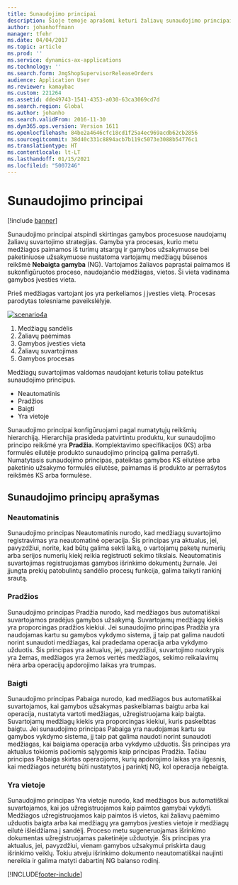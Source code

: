 ```yaml
---
title: Sunaudojimo principai
description: Šioje temoje aprašomi keturi žaliavų sunaudojimo principai.
author: johanhoffmann
manager: tfehr
ms.date: 04/04/2017
ms.topic: article
ms.prod: ''
ms.service: dynamics-ax-applications
ms.technology: ''
ms.search.form: JmgShopSupervisorReleaseOrders
audience: Application User
ms.reviewer: kamaybac
ms.custom: 221264
ms.assetid: dde49743-1541-4353-a030-63ca3069cd7d
ms.search.region: Global
ms.author: johanho
ms.search.validFrom: 2016-11-30
ms.dyn365.ops.version: Version 1611
ms.openlocfilehash: 84be2a4646cfc18cd1f25a4ec969acdb62cb2856
ms.sourcegitcommit: 38d40c331c8894acb7b119c5073e3088b54776c1
ms.translationtype: HT
ms.contentlocale: lt-LT
ms.lasthandoff: 01/15/2021
ms.locfileid: "5007246"
---
```

# <a name="flushing-principles"></a>Sunaudojimo principai

[!include [banner](../includes/banner.md)]

Sunaudojimo principai atspindi skirtingas gamybos procesuose naudojamų žaliavų suvartojimo strategijas. Gamyba yra procesas, kurio metu medžiagos paimamos iš turimų atsargų ir gamybos užsakymuose bei paketiniuose užsakymuose nustatoma vartojamų medžiagų būsenos reikšmė **Nebaigta gamyba** (NG). Vartojamos žaliavos paprastai paimamos iš sukonfigūruotos proceso, naudojančio medžiagas, vietos. Ši vieta vadinama gamybos įvesties vieta.

Prieš medžiagas vartojant jos yra perkeliamos į įvesties vietą. Procesas parodytas tolesniame paveikslėlyje.

[![scenario4a](./media/scenario4a.png)](./media/scenario4a.png)

1. Medžiagų sandėlis
2. Žaliavų paėmimas
3. Gamybos įvesties vieta
4. Žaliavų suvartojimas
5. Gamybos procesas

Medžiagų suvartojimas valdomas naudojant keturis toliau pateiktus sunaudojimo principus.

- Neautomatinis
- Pradžios
- Baigti
- Yra vietoje

Sunaudojimo principai konfigūruojami pagal numatytųjų reikšmių hierarchiją. Hierarchija prasideda patvirtintu produktu, kur sunaudojimo principo reikšmė yra **Pradžia**. Komplektavimo specifikacijos (KS) arba formulės eilutėje produkto sunaudojimo principą galima perrašyti. Numatytasis sunaudojimo principas, pateiktas gamybos KS eilutėse arba paketinio užsakymo formulės eilutėse, paimamas iš produkto ar perrašytos reikšmės KS arba formulėse.

## <a name="description-of-the-flushing-principles"></a>Sunaudojimo principų aprašymas

### <a name="manual"></a>Neautomatinis
Sunaudojimo principas Neautomatinis nurodo, kad medžiagų suvartojimo registravimas yra neautomatinė operacija. Šis principas yra aktualus, jei, pavyzdžiui, norite, kad būtų galima sekti laiką, o vartojamų paketų numerių arba serijos numerių kiekį reikia registruoti sekimo tikslais. Neautomatinis suvartojimas registruojamas gamybos išrinkimo dokumentų žurnale. Jei įjungta prekių patobulintų sandėlio procesų funkcija, galima taikyti rankinį srautą.

### <a name="start"></a>Pradžios
Sunaudojimo principas Pradžia nurodo, kad medžiagos bus automatiškai suvartojamos pradėjus gamybos užsakymą. Suvartojamų medžiagų kiekis yra proporcingas pradžios kiekiui. Jei sunaudojimo principas Pradžia yra naudojamas kartu su gamybos vykdymo sistema, jį taip pat galima naudoti norint sunaudoti medžiagas, kai pradedama operacija arba vykdymo užduotis. Šis principas yra aktualus, jei, pavyzdžiui, suvartojimo nuokrypis yra žemas, medžiagos yra žemos vertės medžiagos, sekimo reikalavimų nėra arba operacijų apdorojimo laikas yra trumpas. 

### <a name="finish"></a>Baigti
Sunaudojimo principas Pabaiga nurodo, kad medžiagos bus automatiškai suvartojamos, kai gamybos užsakymas paskelbiamas baigtu arba kai operacija, nustatyta vartoti medžiagas, užregistruojama kaip baigta. Suvartojamų medžiagų kiekis yra proporcingas kiekiui, kuris paskelbtas baigtu. Jei sunaudojimo principas Pabaiga yra naudojamas kartu su gamybos vykdymo sistema, jį taip pat galima naudoti norint sunaudoti medžiagas, kai baigiama operacija arba vykdymo užduotis. Šis principas yra aktualus tokiomis pačiomis sąlygomis kaip principas Pradžia. Tačiau principas Pabaiga skirtas operacijoms, kurių apdorojimo laikas yra ilgesnis, kai medžiagos neturėtų būti nustatytos į parinktį NG, kol operacija nebaigta. 

### <a name="available-at-location"></a>Yra vietoje
Sunaudojimo principas Yra vietoje nurodo, kad medžiagos bus automatiškai suvartojamos, kai jos užregistruojamos kaip paimtos gamybai vykdyti. Medžiagos užregistruojamos kaip paimtos iš vietos, kai žaliavų paėmimo užduotis baigta arba kai medžiagų yra gamybos įvesties vietoje ir medžiagų eilutė išleidžiama į sandėlį. Proceso metu sugeneruojamas išrinkimo dokumentas užregistruojamas paketinėje užduotyje. Šis principas yra aktualus, jei, pavyzdžiui, vienam gamybos užsakymui priskirta daug išrinkimo veiklų. Tokiu atveju išrinkimo dokumento neautomatiškai naujinti nereikia ir galima matyti dabartinį NG balanso rodinį.


[!INCLUDE[footer-include](../../includes/footer-banner.md)]